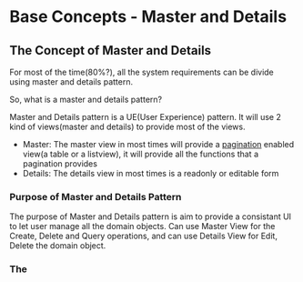 # Base Concepts - Master and Details

## The Concept of Master and Details

For most of the time(80%?), all the system requirements can be divide using master and details pattern.

So, what is a master and details pattern?

Master and Details pattern is a UE(User Experience) pattern. It will use 2 kind of views(master and details) to provide most of the views.

* Master: The master view in most times will provide a [pagination]() enabled view(a table or a listview), it will provide all the functions that a pagination provides
* Details: The details view in most times is a readonly or editable form

### Purpose of Master and Details Pattern

The purpose of Master and Details pattern is aim to provide a consistant UI to let user manage all the domain objects. Can use Master View for the Create, Delete and Query operations, and can use Details View for Edit, Delete the domain object.

### The 
